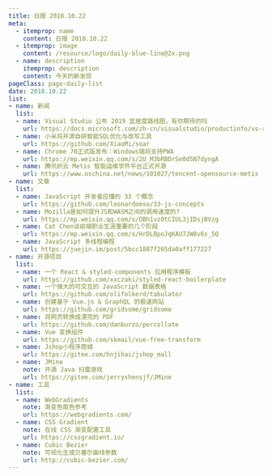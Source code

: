 ```yaml
---
title: 日报 2018.10.22
meta:
  - itemprop: name
    content: 日报 2018.10.22
  - itemprop: image
    content: /resource/logo/daily-blue-line@2x.png
  - name: description
    itemprop: description
    content: 今天的新发现
pageClass: page-daily-list
date: 2018.10.22
list:
- name: 新闻
  list:
  - name: Visual Studio 公布 2019 宜居度路线图，有你期待的吗
    url: https://docs.microsoft.com/zh-cn/visualstudio/productinfo/vs-roadmap
  - name: 小米将开源自研智能SQL优化与改写工具
    url: https://github.com/XiaoMi/soar
  - name: Chrome 70正式版发布：Windows端将支持PWA
    url: https://mp.weixin.qq.com/s/2U_M3bRBDrSe0d5N7dyngA
  - name: 腾讯织云 Metis 智能运维学件平台正式开源
    url: https://www.oschina.net/news/101027/tencent-opensource-metis
- name: 文章
  list:
  - name: JavaScript 开发者应懂的 33 个概念
    url: https://github.com/leonardomso/33-js-concepts
  - name: Mozilla是如何提升JS和WASM之间的调用速度的?
    url: https://mp.weixin.qq.com/s/OBh1vzOtCIUL3jIDsjBVzg
  - name: Cat Chen谈前端职业生涯重要的几个阶段
    url: https://mp.weixin.qq.com/s/HrDLBpoJqKAU7JW8v6s_5Q
  - name: JavaScript 多线程编程
    url: https://juejin.im/post/5bcc1887f265da0aff177227
- name: 开源项目
  list:
  - name: 一个 React & styled-components 应用程序模板
    url: https://github.com/xxczaki/styled-react-boilerplate
  - name: 一个强大的可交互的 JavaScript 数据表格
    url: https://github.com/olifolkerd/tabulator
  - name: 创建基于 Vue.js & GraphQL 的极速网站
    url: https://github.com/gridsome/gridsome
  - name: 将网页转换成漂亮的 PDF
    url: https://github.com/danburzo/percollate
  - name: Vue 变换组件
    url: https://github.com/skmail/vue-free-transform
  - name: Jshop小程序商城
    url: https://gitee.com/hnjihai/jshop_mall
  - name: JMine
    note: 开源 Java 扫雷游戏
    url: https://gitee.com/jerryshensjf/JMine
- name: 工具
  list:
  - name: WebGradients
    note: 渐变色取色参考
    url: https://webgradients.com/
  - name: CSS Gradient
    note: 在线 CSS 渐变配置工具
    url: https://cssgradient.io/
  - name: Cubic Bezier
    note: 可视化生成贝塞尔曲线参数
    url: http://cubic-bezier.com/
---
```


<daily-list v-bind="$page.frontmatter"/>
